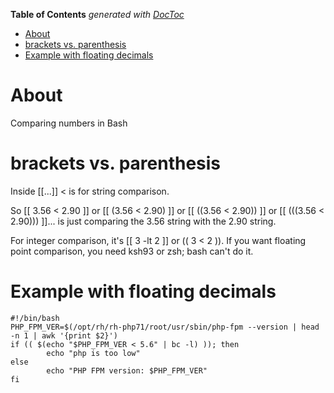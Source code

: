 <!-- START doctoc generated TOC please keep comment here to allow auto update -->
<!-- DON'T EDIT THIS SECTION, INSTEAD RE-RUN doctoc TO UPDATE -->
**Table of Contents**  *generated with [DocToc](https://github.com/thlorenz/doctoc)*

- [About](#about)
- [brackets vs. parenthesis](#brackets-vs-parenthesis)
- [Example with floating decimals](#example-with-floating-decimals)

<!-- END doctoc generated TOC please keep comment here to allow auto update -->

# About

Comparing numbers in Bash

# brackets vs. parenthesis

Inside [[...]] < is for string comparison.

So [[ 3.56 < 2.90 ]] or [[ (3.56 < 2.90) ]] or [[ ((3.56 < 2.90)) ]] or [[ (((3.56 < 2.90))) ]]... is just comparing the 3.56 string with the 2.90 string.

For integer comparison, it's [[ 3 -lt 2 ]] or (( 3 < 2 )). If you want floating point comparison, you need ksh93 or zsh; bash can't do it.

# Example with floating decimals

```
#!/bin/bash
PHP_FPM_VER=$(/opt/rh/rh-php71/root/usr/sbin/php-fpm --version | head -n 1 | awk '{print $2}')
if (( $(echo "$PHP_FPM_VER < 5.6" | bc -l) )); then
        echo "php is too low"
else
        echo "PHP FPM version: $PHP_FPM_VER"
fi
```
